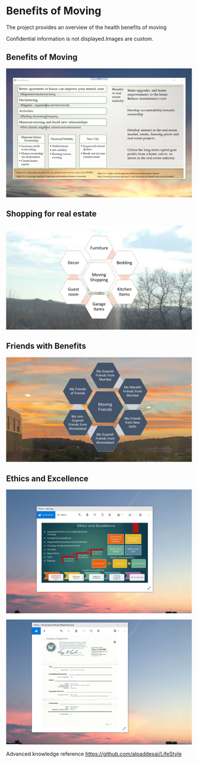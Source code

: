 # Benefits of Moving

The project provides an overview of the health benefits of moving
 
Confidential information is not displayed.Images are custom. 

## Benefits of Moving
![image](MainWindow.png)

## Shopping for real estate
![image](Moving.jpg)

## Friends with Benefits
![imaged](MovingFriends.jpg)

## Ethics and Excellence
![image](EthicsandExcellence.png)

![image](USCopyrightCertificate.png)

Advanced knowledge reference https://github.com/alpaddesai/LifeStyle
